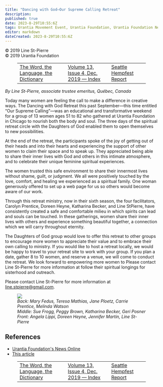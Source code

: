 ```yaml
---
title: "Dancing with God—Our Supreme Calling Retreat"
description: 
published: true
date: 2023-8-29T10:55:6Z
tags: Urantia Movement Event, Urantia Foundation, Urantia Foundation News Online, article
editor: markdown
dateCreated: 2023-8-29T10:55:6Z
---
```


<p class="v-card v-sheet theme--light gray lighten-3 px-2">© 2019 Line St-Pierre<br>© 2019 Urantia Foundation</p>
<figure class="table chapter-navigator">
  <table>
    <tbody>
      <tr>
        <td>
        <a href="/en/article/Peter_Walker/The_Word_the_Language_the_Dictionary">
          <span class="mdi mdi-arrow-left-drop-circle"></span><span class="pl-2">The Word, the Language, the Dictionary</span>
        </a>
        </td>
        <td>
        <a href="/en/index/articles_uf_news_online#volume-13-issue-4-dec-2019">
          <span class="mdi mdi-book-open-variant"></span><span class="pl-2">Volume 13, Issue 4, Dec. 2019 — Index</span>
        </a>
        </td>
        <td>
        <a href="/en/article/Thomas_Orjala/Seattle_Hempfest_Report">
          <span class="pr-2">Seattle Hempfest Report</span><span class="mdi mdi-arrow-right-drop-circle"></span>
        </a>
        </td>
      </tr>
    </tbody>
  </table>
</figure>


_By Line St-Pierre, associate trustee emeritus, Québec, Canada_

Today many women are feeling the call to make a difference in creative ways. The Dancing with God Retreat this past September—this time entitled “Our Supreme Calling”—was an educational and transformative weekend for a group of 13 women ages 51 to 82 who gathered at Urantia Foundation in Chicago to nourish both the body and soul. The three days of the spiritual retreat circle with the Daughters of God enabled them to open themselves to new possibilities.

At the end of the retreat, the participants spoke of the joy of getting out of their heads and into their hearts and experiencing the support of other women to claim their space and to speak up. They appreciated being able to share their inner lives with God and others in this intimate atmosphere, and to celebrate their unique feminine spiritual experiences.

The women trusted this safe environment to share their innermost lives without shame, guilt, or judgment. We all were positively touched by the love, comfort, and healing we experienced as a spiritual family. One woman generously offered to set up a web page for us so others would become aware of our work.

Through this retreat ministry, now in their sixth season, the four facilitators, Carolyn Prentice, Doreen Heyne, Katharina Becker, and Line StPierre, have consistently created a safe and comfortable milieu in which spirits can lead and souls can be touched. In these gatherings, women share their inner lives with others and experience something beautiful together, a connection which we will carry throughout eternity.

The Daughters of God group would love to offer this retreat to other groups to encourage more women to appreciate their value and to embrace their own calling to ministry. If you would like to host a retreat locally, we would be happy to travel to your retreat site to work with your group. If you plan a date, gather 8 to 10 women, and reserve a venue, we will come to conduct the retreat. We look forward to empowering more women to Please contact Line St-Pierre for more information at follow their spiritual longings for sisterhood and outreach.

Please contact Line St-Pierre for more information at line.stpierre@gmail.com.

<figure id="Figure_1" class="image urantiapedia">
<img src="/image/article/UF_News_Online/2019_12/030.jpg">
<figcaption><em>Back: Mary Fedus, Teresa Mathias, Jane Ploetz, Carrie Prentice, Melinda Watson<br>Middle: Sue Frogg, Peggy Brown, Katharina Becker, Geri Posner Front: Angela Lippi, Doreen Heyne, Jennifer Martin, Line St-Pierre</em></figcaption>
</figure>


## References

- [Urantia Foundation's News Online](https://www.urantia.org/urantia-foundation/newsletter-pdf-archives)
- [This article](https://www.urantia.org/news/2019-12/dancing-god-our-supreme-calling-retreat)

<figure class="table chapter-navigator">
  <table>
    <tbody>
      <tr>
        <td>
        <a href="/en/article/Peter_Walker/The_Word_the_Language_the_Dictionary">
          <span class="mdi mdi-arrow-left-drop-circle"></span><span class="pl-2">The Word, the Language, the Dictionary</span>
        </a>
        </td>
        <td>
        <a href="/en/index/articles_uf_news_online#volume-13-issue-4-dec-2019">
          <span class="mdi mdi-book-open-variant"></span><span class="pl-2">Volume 13, Issue 4, Dec. 2019 — Index</span>
        </a>
        </td>
        <td>
        <a href="/en/article/Thomas_Orjala/Seattle_Hempfest_Report">
          <span class="pr-2">Seattle Hempfest Report</span><span class="mdi mdi-arrow-right-drop-circle"></span>
        </a>
        </td>
      </tr>
    </tbody>
  </table>
</figure>

